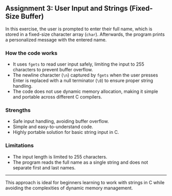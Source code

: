 ## Assignment 3: User Input and Strings (Fixed-Size Buffer)

In this exercise, the user is prompted to enter their full name, which is stored in a fixed-size character array (`char`). Afterwards, the program prints a personalized message with the entered name.

### How the code works

- It uses `fgets` to read user input safely, limiting the input to 255 characters to prevent buffer overflow.
- The newline character (`\n`) captured by `fgets` when the user presses Enter is replaced with a null terminator (`\0`) to ensure proper string handling.
- The code does not use dynamic memory allocation, making it simple and portable across different C compilers.

### Strengths

- Safe input handling, avoiding buffer overflow.
- Simple and easy-to-understand code.
- Highly portable solution for basic string input in C.

### Limitations

- The input length is limited to 255 characters.
- The program reads the full name as a single string and does not separate first and last names.

---

This approach is ideal for beginners learning to work with strings in C while avoiding the complexities of dynamic memory management.